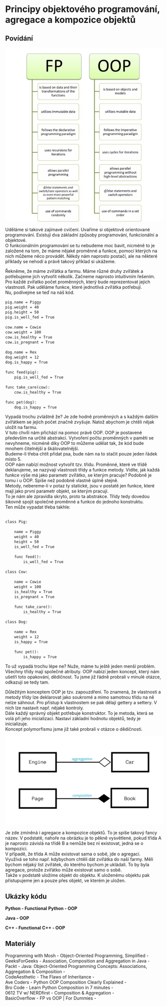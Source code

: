 Principy objektového programování, agregace a kompozice objektů
===

Povídání
---

![FP vs OOP](fp_vs_oop.jpg)

Uděláme si takové zajímavé cvičení. Uvaříme si objektově orientované programování. Existují dva základní způsoby programování, funkcionální a objektové.                
O funkcionálním programování se tu nebudeme moc bavit, nicméně to je založené na tom, že máme nějaké proměnné a funkce, pomocí kterých na nich můžeme něco provádět. Někdy nám naprosto postačí, ale na některé příklady se nehodí a právě takový příklad si ukážeme.    

Řekněme, že máme zvířátka a farmu. Máme různé druhy zvířátek a potřebujeme jich vytvořit několik. Začneme naprosto intuitivním řešením. Pro každé zvířatko počet proměnných, který bude reprezentovat jejich vlastnosti. Pak uděláme funkce, které jednotlivá zvířátka potřebují.       
Nu, podívejme se teď na náš kód.

```
pig.name = Piggy
pig.weight = 40
pig.height = 50
pig.is_well_fed = True

cow.name = Cowie
cow.weight = 100
cow.is_healthy = True
cow.is_pregnant = True

dog.name = Rex
dog.weight = 12
dog.is_happy = True

func feed(pig):
    pig.is_well_fed = True

func take_care(cow):
    cow.is_healthy = True

func pet(dog):
    dog.is_happy = True
```

Vypadá trochu zvláštně že? Je zde hodně proměnných a s každým dalším zvířátkem se jejich počet značně zvyšuje. Natož abychom je chtěli nějak uložit na farmu.           
V tuto chvíli nám přichází na pomoc právě OOP. OOP je postavené především na určité abstrakci. Vytvoření počtu proměnných v paměti se nevyhneme, nicméně díky OOP to můžeme udělat tak, že kód bude mnohem čitelnější a škálovatelnější.            
Budeme-li třeba chtít přidat psa, bude nám na to stačit pouze jeden řádek místo 5.          
OOP nám nabízí možnost vytvořit tzv. třídu. Proměnné, které ve třídě deklarujeme, se nazývají vlastnosti třídy a funkce metody. Vidíte, jak každá funkce výše má jako parametr zvířátko, se kterým pracuje? Podobně je tomu i u OOP. Spíše než podobně vlastně úplně stejně.            
Metody, nebereme-li v potaz ty statické, jsou v postatě jen funkce, které mají jako první parametr objekt, se kterým pracují.               
To je nám ale zpravidla skryto, proto ta abstrakce. Třídy tedy dovedou šikovně spojit společné proměnné a funkce do jednoho konstruktu.             
Ten může vypadat třeba takhle:

```

class Pig:

    name = Piggy
    weight = 40
    height = 50
    is_well_fed = True

    func feed():
        is_well_fed = True

class Cow:

    name = Cowie
    weight = 100
    is_healthy = True
    is_pregnant = True

    func take_care():
        is_healthy = True

class Dog:

    name = Rex
    weight = 12
    is_happy = True

    func pet():
        is_happy = True
```

To už vypadá trochu lépe ne? Nuže, máme tu ještě jeden menší problém. Všechny třídy mají společné atributy. OOP nabízí jeden koncept, který nám ušetří toto opakování, dědičnost. Tu jsme již řádně probrali v minulé otázce, odkazuji se tedy tam.     

Důležitým konceptem OOP je tzv. zapouzdření. To znamená, že vlastnosti a metody třídy lze deklarovat jako soukromé a mimo samotnou třídu na ně nelze sáhnout. Pro přístup k vlastnostem se pak dělají gettery a settery. V nich lze nastavit např. nějaké kontroly.         
Dále každý správný objekt potřebuje konstruktor. To je metoda, která se volá při jeho inicializaci. Nastaví základní hodnotu objektů, tedy je inicializuje.             
Koncept polymorfismu jsme již také probrali v otázce o dědičnosti.    

![Aggregation and Composition](aggregation_vs_composition.png)

Je zde zmíněná i agregace a kompozice objektů. To je spíše takový fancy název. V podstatě, nahoře na obrázku je to pěkně vysvětlené, pokud třída A je naprosto závislá na třídě B a nemůže bez ní existovat, jedná se o kompozici.              
V případě, že třída A může existovat sama o sobě, jde o agregaci.           
Využívá se toho např. kdybychom chtěli dát zvířátka do naší farmy. Měli bychom nějaký list zvířátek, do kterého bychom je ukládali. To by byla agregace, protože zvířátko může existovat samo o sobě.                   
Takže v podstatě uložíme objekt do objektu. K uloženému objektu pak přistupujeme jen a pouze přes objekt, ve kterém je uložen.

Ukázky kódu
---

**Python - Functional**
**Python - OOP**

**Java - OOP**

**C++ - Functional**
**C++ - OOP**

Materiály
---

Programming with Mosh - Object-Oriented Programming, Simplified -                   
GeeksForGeeks - Association, Composition and Aggregation in Java -              
Packt - Java: Object-Oriented Programming Concepts: Associations, Aggregation & Composition -                   
CodeAesthetic - The Flaws of Inheritance -              
Ave Coders - Python OOP Composition Clearly Explained -                 
Bro Code - Learn Python Composition in 7 minutes -              
0612 TV w/ NERDfirst - Composition & Aggregation -                          
BasicOverflow - FP vs OOP | For Dummies -           
